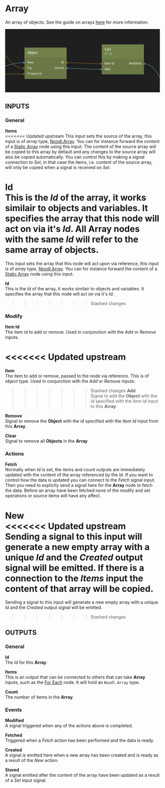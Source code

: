 # Array

An array of objects. See the guide on arrays [here](/guides/arrays) for more information.

![](array.png ':class=ndl-image large')

## INPUTS

### General

**Items**  
<<<<<<< Updated upstream
This input sets the source of the array, this input is of *array* type, [Noodl.Array](/javascript-api/noodl-array.md). You can for instance forward the content of a [Static Array](/nodes/data/static-array.md) node using this input. The content of the source array will be copied to this array by default and any changes to the source array will also be copied automatically. You can control this by making a signal connection to *Set*, in that case the items, i.e. content of the source array, will only be copied when a signal is received on *Set*. 

**Id**  
This is the *Id* of the array, it works similair to objects and variables. It specifies the array that this node will act on via it's *Id*. All **Array** nodes with the same _Id_ will refer to the same array of objects.
=======
This input sets the array that this node will act upon via reference, this input is of _array_ type, [Noodl.Array](/javascript-api/noodl-array.md). You can for instance forward the content of a [Static Array](/nodes/data/static-array.md) node using this input.

**Id**  
This is the _Id_ of the array, it works similair to objects and variables. It specifies the array that this node will act on via it's _Id_.
>>>>>>> Stashed changes

### Modify

**Item Id**  
The item id to add or remove. Used in conjunction with the _Add_ or _Remove_ inputs.

<<<<<<< Updated upstream
=======
**Item**  
The item to add or remove, passed to the node via reference. This is of _object_ type. Used in conjunction with the _Add_ or _Remove_ inputs.

>>>>>>> Stashed changes
**Add**  
Signal to add the **Object** with the id specified with the _Item Id_ input to this **Array**.

**Remove**  
Signal to remove the **Object** with the id specified with the _Item Id_ input from this **Array**.

**Clear**  
Signal to remove all **Objects** in the **Array**

### Actions

**Fetch**  
Normally when _Id_ is set, the items and count outputs are immediately updated with the content of the array referenced by the *Id*. If you want to control how the data is updated you can connect to the _Fetch_ signal input. Then you need to explictly send a signal here for the **Array** node to fetch the data. Before an array have been fetched none of the modify and set operations or source items will have any affect.

**New**  
<<<<<<< Updated upstream
Sending a signal to this input will generate a new empty array with a unique *Id* and the *Created* output signal will be emitted. If there is a connection to the *Items* input the content of that array will be copied.
=======
Sending a signal to this input will generate a new empty array with a unique _Id_ and the _Created_ output signal will be emitted.
>>>>>>> Stashed changes

## OUTPUTS

### General

**Id**  
The _Id_ for this **Array**.

**Items**  
This is an output that can be connected to others that can take **Array** inputs, such as the [For Each](/nodes/data/for-each.md) node. It will hold an `Noodl.Array` type.

**Count**  
The number of items in the **Array**.

### Events

**Modified**  
A signal triggered when any of the actions above is completed.

**Fetched**  
Triggered when a _Fetch_ action has been performed and the data is ready.

**Created**  
A signal is emitted here when a new array has been created and is ready as a result of the _New_ action.

**Stored**  
A signal emitted after the content of the array have been updated as a result of a *Set* input signal.

 </div>
